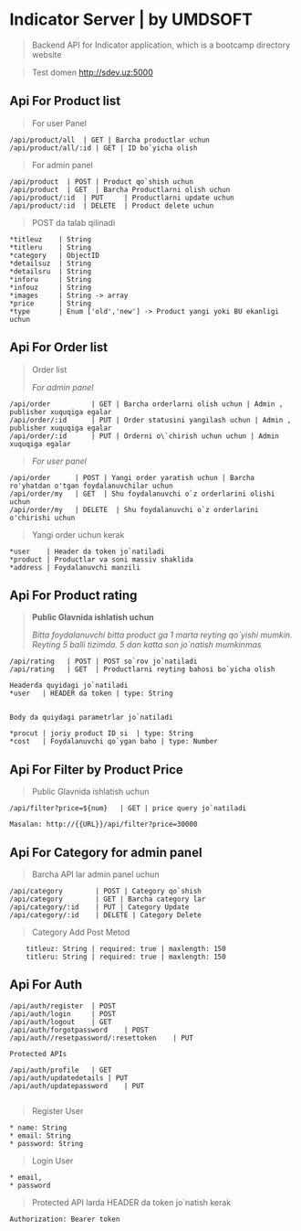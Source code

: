 # Indicator Server | by UMDSOFT

> Backend API for Indicator application, which is a bootcamp directory website

>Test domen http://sdev.uz:5000
>
## Api For Product list
>For user Panel
```
/api/product/all  | GET | Barcha productlar uchun
/api/product/all/:id | GET | ID bo`yicha olish
```

>For admin panel
```
/api/product  | POST | Product qo`shish uchun
/api/product  | GET  | Barcha Productlarni olish uchun
/api/product/:id  | PUT     | Productlarni update uchun
/api/product/:id  | DELETE  | Product delete uchun
```
> POST da talab qilinadi
```
*titleuz    | String
*titleru    | String
*category   | ObjectID
*detailsuz  | String
*detailsru  | String
*inforu     | String
*infouz     | String
*images     | String -> array
*price      | String
*type       | Enum ['old','new'] -> Product yangi yoki BU ekanligi uchun
```

## Api For Order list
 > Order list
 >
 >_For admin panel_

```
/api/order          | GET | Barcha orderlarni olish uchun | Admin , publisher xuquqiga egalar
/api/order/:id      | PUT | Order statusini yangilash uchun | Admin , publisher xuquqiga egalar
/api/order/:id      | PUT | Orderni o\`chirish uchun uchun | Admin xuquqiga egalar
```
>_For user panel_
>
```
/api/order      | POST | Yangi order yaratish uchun | Barcha ro'yhatdan o'tgan foydalanuvchilar uchun
/api/order/my   | GET  | Shu foydalanuvchi o`z orderlarini olishi uchun 
/api/order/my   | DELETE  | Shu foydalanuvchi o`z orderlarini o'chirishi uchun
```
> Yangi order uchun kerak
```
*user    | Header da token jo`natiladi
*product | Productlar va soni massiv shaklida
*address | Foydalanuvchi manzili
```

## Api For Product rating
> **Public Glavnida ishlatish uchun**
>
>_Bitta foydalanuvchi bitta product ga 1 marta reyting qo\`yishi mumkin. Reyting 5 balli tizimda. 5 dan katta son jo`natish mumkinmas_

```
/api/rating   | POST | POST so`rov jo`natiladi
/api/rating   | GET  | Productlarni reyting bahosi bo`yicha olish
```
```
Headerda quyidagi jo`natiladi
*user   | HEADER da token | type: String


Body da quiydagi parametrlar jo`natiladi

*procut | joriy product ID si  | type: String
*cost   | Foydalanuvchi qo`ygan baho | type: Number
```
>

## Api For Filter by Product Price
> Public Glavnida ishlatish uchun

```
/api/filter?price=${num}   | GET | price query jo`natiladi

Masalan: http://{{URL}}/api/filter?price=30000
```

## Api For Category for admin panel
 > Barcha API lar admin panel uchun
 ```
 /api/category        | POST | Category qo`shish
 /api/category        | GET | Barcha category lar
 /api/category/:id    | PUT | Category Update
 /api/category/:id    | DELETE | Category Delete
 ```
 > Category Add Post Metod
 ```
     titleuz: String | required: true | maxlength: 150
     titleru: String | required: true | maxlength: 150
 ```

##

## Api For Auth

```
/api/auth/register  | POST
/api/auth/login     | POST
/api/auth/logout    | GET
/api/auth/forgotpassword    | POST
/api/auth//resetpassword/:resettoken    | PUT

Protected APIs

/api/auth/profile   | GET
/api/auth/updatedetails | PUT
/api/auth/updatepassword    | PUT


```
> Register User
```
* name: String 
* email: String
* password: String
```
> Login User
```
* email, 
* password
```
> Protected API larda HEADER da token jo`natish kerak

```
Authorization: Bearer token
```
